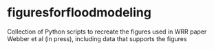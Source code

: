 # figuresforfloodmodeling
Collection of Python scripts to recreate the figures used in WRR paper Webber et al (in press), including data that supports the figures
